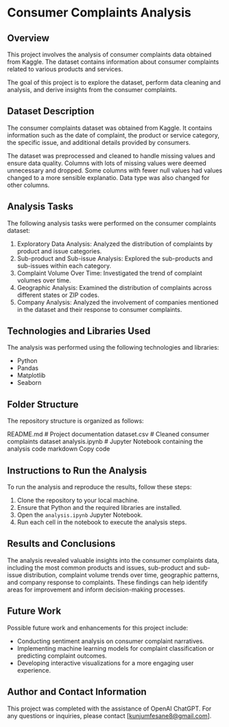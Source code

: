 # Consumer Complaints Analysis

## Overview
This project involves the analysis of consumer complaints data obtained from Kaggle. The dataset contains information about consumer complaints related to various products and services.

The goal of this project is to explore the dataset, perform data cleaning and analysis, and derive insights from the consumer complaints.

## Dataset Description
The consumer complaints dataset was obtained from Kaggle. It contains information such as the date of complaint, the product or service category, the specific issue, and additional details provided by consumers.

The dataset was preprocessed and cleaned to handle missing values and ensure data quality. Columns with lots of missing values were deemed unnecessary and dropped. Some columns with fewer null values had values changed to a more sensible explanatio. Data type was also changed for other columns.

## Analysis Tasks
The following analysis tasks were performed on the consumer complaints dataset:

1. Exploratory Data Analysis: Analyzed the distribution of complaints by product and issue categories.
2. Sub-product and Sub-issue Analysis: Explored the sub-products and sub-issues within each category.
3. Complaint Volume Over Time: Investigated the trend of complaint volumes over time.
4. Geographic Analysis: Examined the distribution of complaints across different states or ZIP codes.
5. Company Analysis: Analyzed the involvement of companies mentioned in the dataset and their response to consumer complaints.

## Technologies and Libraries Used
The analysis was performed using the following technologies and libraries:

- Python
- Pandas
- Matplotlib
- Seaborn

## Folder Structure
The repository structure is organized as follows:

README.md # Project documentation
dataset.csv # Cleaned consumer complaints dataset
analysis.ipynb # Jupyter Notebook containing the analysis code
markdown
Copy code

## Instructions to Run the Analysis
To run the analysis and reproduce the results, follow these steps:

1. Clone the repository to your local machine.
2. Ensure that Python and the required libraries are installed.
3. Open the `analysis.ipynb` Jupyter Notebook.
4. Run each cell in the notebook to execute the analysis steps.

## Results and Conclusions
The analysis revealed valuable insights into the consumer complaints data, including the most common products and issues, sub-product and sub-issue distribution, complaint volume trends over time, geographic patterns, and company response to complaints. These findings can help identify areas for improvement and inform decision-making processes.

## Future Work
Possible future work and enhancements for this project include:

- Conducting sentiment analysis on consumer complaint narratives.
- Implementing machine learning models for complaint classification or predicting complaint outcomes.
- Developing interactive visualizations for a more engaging user experience.

## Author and Contact Information
This project was completed with the assistance of OpenAI ChatGPT. For any questions or inquiries, please contact [kunjumfesane8@gmail.com].



